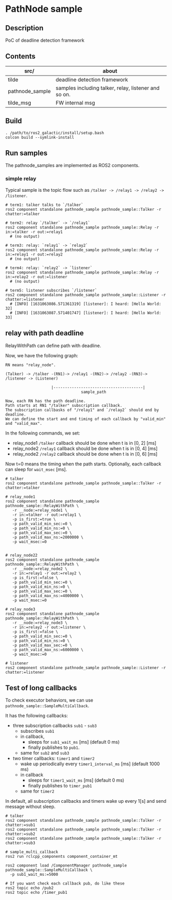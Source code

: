 PathNode sample
===

## Description

PoC of deadline detection framework

## Contents

| src/            | about                                                |
|-----------------|------------------------------------------------------|
| tilde           | deadline detection framework                         |
| pathnode_sample | samples including talker, relay, listener and so on. |
| tilde_msg       | FW internal msg                                      |

## Build

```
. /path/to/ros2_galactic/install/setup.bash
colcon build --symlink-install
```

## Run samples

The pathnode_samples are implemented as ROS2 components.

### simple relay

Typical sample is the topic flow such as `/talker -> /relay1 -> /relay2 -> /listener`.

```
# term1: talker talks to `/talker`
ros2 component standalone pathnode_sample pathnode_sample::Talker -r chatter:=talker

# term2: relay `/talker` -> `/relay1`
ros2 component standalone pathnode_sample pathnode_sample::Relay -r in:=talker -r out:=relay1
  # (no output)

# term3: relay: `relay1` -> `relay2`
ros2 component standalone pathnode_sample pathnode_sample::Relay -r in:=relay1 -r out:=relay2
  # (no output)

# term4: relay: `relay2` -> `listener`
ros2 component standalone pathnode_sample pathnode_sample::Relay -r in:=relay2 -r out:=listener
  # (no output)

# term5: listener subscribes `/listener`
ros2 component standalone pathnode_sample pathnode_sample::Listener -r chatter:=listener
  # [INFO] [1631063086.571361319] [listener]: I heard: [Hello World: 32]
  # [INFO] [1631063087.571401747] [listener]: I heard: [Hello World: 33]
```

## relay with path deadline

RelayWithPath can define path with deadline.

Now, we have the following graph:

```
RN means "relay_node".

(Talker) -> /talker -(RN1)-> /relay1 -(RN2)-> /relay2 -(RN3)-> /listener -> (Listener)

                    |---------------------------------------|
                                 sample_path

Now, each RN has the path deadline.
Path starts at RN1 "/talker" subscription callback.
The subscription callbasks of "/relay1" and `/relay2` should end by deadline.
We can define the start and end timing of each callback by "valid_min" and "valid_max".
```

In the following commands, we set:
- relay_node1 `/talker` callback should be done when t is in [0, 2] [ms]
- relay_node2 `/relay1` callback should be done when t is in [0, 4] [ms]
- relay_node2 `/relay2` callback should be done when t is in [0, 6] [ms]

Now t=0 means the timing when the path starts.
Optionally, each callback can sleep for `wait_msec` [ms].

```
# talker
ros2 component standalone pathnode_sample pathnode_sample::Talker -r chatter:=talker

# relay_node1
ros2 component standalone pathnode_sample pathnode_sample::RelayWithPath \
   -r __node:=relay_node1 \
   -r in:=talker -r out:=relay1 \
   -p is_first:=true \
   -p path_valid_min_sec:=0 \
   -p path_valid_min_ns:=0 \
   -p path_valid_max_sec:=0 \
   -p path_valid_max_ns:=2000000 \
   -p wait_msec:=0


# relay_node22
ros2 component standalone pathnode_sample pathnode_sample::RelayWithPath \
   -r __node:=relay_node2 \
   -r in:=relay1 -r out:=relay2 \
   -p is_first:=false \
   -p path_valid_min_sec:=0 \
   -p path_valid_min_ns:=0 \
   -p path_valid_max_sec:=0 \
   -p path_valid_max_ns:=4000000 \
   -p wait_msec:=0

# relay_node3
ros2 component standalone pathnode_sample pathnode_sample::RelayWithPath \
   -r __node:=relay_node3 \
   -r in:=relay2 -r out:=listener \
   -p is_first:=false \
   -p path_valid_min_sec:=0 \
   -p path_valid_min_ns:=0 \
   -p path_valid_max_sec:=0 \
   -p path_valid_max_ns:=6000000 \
   -p wait_msec:=0

# listener
ros2 component standalone pathnode_sample pathnode_sample::Listener -r chatter:=listener
```

## Test of long callbacks

To check executor behaviors, we can use `pathnode_sample::SampleMultiCallback`.

It has the following callbacks:
- three subscription callbacks `sub1` - `sub3`
  - subscribes `sub1`
  - in callback,
    - sleeps for `sub1_wait_ms` [ms] (default 0 ms)
    - finally publishes to `pub1`.
  - same for `sub2` and `sub3`
- two timer callbacks: `timer1` and `timer2`
  - wake up periodically every `timer1_interval_ms` [ms] (default 1000 ms)
  - in callback
    - sleeps for `timer1_wait_ms` [ms] (default 0 ms)
    - finally publishes to `timer_pub1`
  - same for `timer2`

In default, all subscription callbacks and timers wake up every 1[s] and send message without sleep.

```
# talker
ros2 component standalone pathnode_sample pathnode_sample::Talker -r chatter:=sub1
ros2 component standalone pathnode_sample pathnode_sample::Talker -r chatter:=sub2
ros2 component standalone pathnode_sample pathnode_sample::Talker -r chatter:=sub3

# sample_multi_callback
ros2 run rclcpp_components component_container_mt

ros2 component load /ComponentManager pathnode_sample pathnode_sample::SampleMultiCallback \
  -p sub1_wait_ms:=5000

# If you want check each callback pub, do like these
ros2 topic echo /pub2
ros2 topic echo /timer_pub1
```



